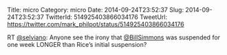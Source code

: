 Title: micro
Category: micro
Date: 2014-09-24T23:52:37
Slug: 2014-09-24T23:52:37
TwitterId: 514925403866034176
TweetUrl: https://twitter.com/mark_philpot/status/514925403866034176

RT [@selviano](https://twitter.com/selviano): Anyone see the irony that [@BillSimmons](https://twitter.com/BillSimmons) was suspended for one week LONGER than Rice’s initial suspension?